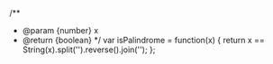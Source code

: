 /**
 * @param {number} x
 * @return {boolean}
 */
var isPalindrome = function(x) {
    return x == String(x).split('').reverse().join('');
};